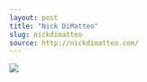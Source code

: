 ```yaml
---
layout: post
title: "Nick DiMatteo"
slug: nickdimatteo
source: http://nickdimatteo.com/
---
```


<img src="/assets/img/screenshots/nickdimatteo.jpg">
